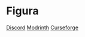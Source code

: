 # Figura

[Discord](discord.gg/ekHGHcH8Af)
[Modrinth](modrinth.com/mod/figura)
[Curseforge](curseforge.com/minecraft/mc-mods/figura)
